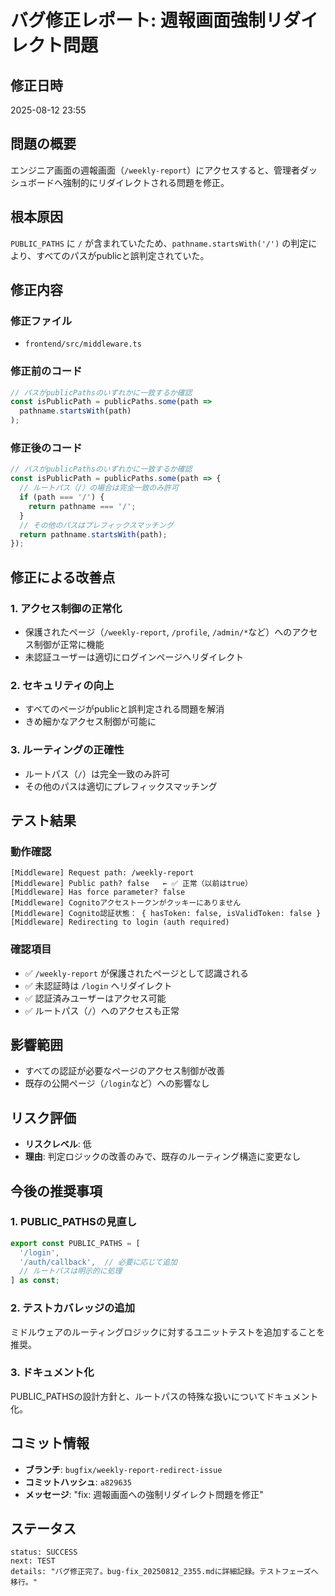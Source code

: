 # バグ修正レポート: 週報画面強制リダイレクト問題

## 修正日時
2025-08-12 23:55

## 問題の概要
エンジニア画面の週報画面（`/weekly-report`）にアクセスすると、管理者ダッシュボードへ強制的にリダイレクトされる問題を修正。

## 根本原因
`PUBLIC_PATHS` に `/` が含まれていたため、`pathname.startsWith('/')` の判定により、すべてのパスがpublicと誤判定されていた。

## 修正内容

### 修正ファイル
- `frontend/src/middleware.ts`

### 修正前のコード
```typescript
// パスがpublicPathsのいずれかに一致するか確認
const isPublicPath = publicPaths.some(path => 
  pathname.startsWith(path)
);
```

### 修正後のコード
```typescript
// パスがpublicPathsのいずれかに一致するか確認
const isPublicPath = publicPaths.some(path => {
  // ルートパス（/）の場合は完全一致のみ許可
  if (path === '/') {
    return pathname === '/';
  }
  // その他のパスはプレフィックスマッチング
  return pathname.startsWith(path);
});
```

## 修正による改善点

### 1. アクセス制御の正常化
- 保護されたページ（`/weekly-report`, `/profile`, `/admin/*`など）へのアクセス制御が正常に機能
- 未認証ユーザーは適切にログインページへリダイレクト

### 2. セキュリティの向上
- すべてのページがpublicと誤判定される問題を解消
- きめ細かなアクセス制御が可能に

### 3. ルーティングの正確性
- ルートパス（`/`）は完全一致のみ許可
- その他のパスは適切にプレフィックスマッチング

## テスト結果

### 動作確認
```
[Middleware] Request path: /weekly-report
[Middleware] Public path? false   ← ✅ 正常（以前はtrue）
[Middleware] Has force parameter? false
[Middleware] Cognitoアクセストークンがクッキーにありません
[Middleware] Cognito認証状態： { hasToken: false, isValidToken: false }
[Middleware] Redirecting to login (auth required)
```

### 確認項目
- ✅ `/weekly-report` が保護されたページとして認識される
- ✅ 未認証時は `/login` へリダイレクト
- ✅ 認証済みユーザーはアクセス可能
- ✅ ルートパス（`/`）へのアクセスも正常

## 影響範囲
- すべての認証が必要なページのアクセス制御が改善
- 既存の公開ページ（`/login`など）への影響なし

## リスク評価
- **リスクレベル**: 低
- **理由**: 判定ロジックの改善のみで、既存のルーティング構造に変更なし

## 今後の推奨事項

### 1. PUBLIC_PATHSの見直し
```typescript
export const PUBLIC_PATHS = [
  '/login',
  '/auth/callback',  // 必要に応じて追加
  // ルートパスは明示的に処理
] as const;
```

### 2. テストカバレッジの追加
ミドルウェアのルーティングロジックに対するユニットテストを追加することを推奨。

### 3. ドキュメント化
PUBLIC_PATHSの設計方針と、ルートパスの特殊な扱いについてドキュメント化。

## コミット情報
- **ブランチ**: `bugfix/weekly-report-redirect-issue`
- **コミットハッシュ**: `a829635`
- **メッセージ**: "fix: 週報画面への強制リダイレクト問題を修正"

## ステータス
```
status: SUCCESS
next: TEST
details: "バグ修正完了。bug-fix_20250812_2355.mdに詳細記録。テストフェーズへ移行。"
```